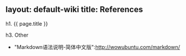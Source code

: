 layout: default-wiki
title: References
---

h1. {{ page.title }}

h3. Other
* "Markdown语法说明-简体中文版":http://wowubuntu.com/markdown/

<br /><br /><br /><br /><br /><br />
<br /><br /><br /><br /><br /><br />
<br /><br /><br /><br /><br /><br />
<br /><br /><br /><br /><br /><br />
<br /><br /><br /><br /><br /><br />
<br /><br /><br /><br /><br /><br />
<br /><br /><br /><br /><br /><br />
